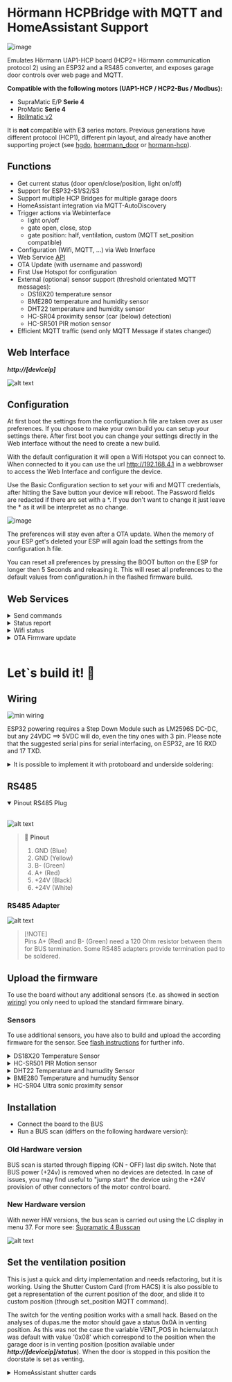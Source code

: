 # Hörmann HCPBridge with MQTT and HomeAssistant Support
![image](https://user-images.githubusercontent.com/14005124/215204028-66bb0342-6bc2-48dc-ad8e-b08508bdc811.png)

Emulates Hörmann UAP1-HCP board (HCP2= Hörmann communication protocol 2) using an ESP32 and a RS485 converter, and exposes garage door controls over web page and MQTT.

**Compatible with the following motors (UAP1-HCP / HCP2-Bus / Modbus):**

* SupraMatic E/P **Serie 4**
* ProMatic **Serie 4**
* [Rollmatic v2](docs/rollmatic_v2.md)

It is **not** compatible with E**3** series motors. Previous generations have different protocol (HCP1), different pin layout, and already have another supporting project (see [hgdo](https://github.com/steff393/hgdo), [hoermann_door](https://github.com/stephan192/hoermann_door) or [hormann-hcp](https://github.com/raintonr/hormann-hcp)).

## Functions

* Get current status (door open/close/position, light on/off)
* Support for ESP32-S1/S2/S3
* Support multiple HCP Bridges for multiple garage doors
* HomeAssistant integration via MQTT-AutoDiscovery
* Trigger actions via Webinterface
  * light on/off
  * gate open, close, stop
  * gate position: half, ventilation, custom (MQTT set_position compatible)
* Configuration (Wifi, MQTT, ...) via Web Interface
* Web Service [API](#web-service)
* OTA Update (with username and password)
* First Use Hotspot for configuration
* External (optional) sensor support (threshold orientated MQTT messages):
  * DS18X20 temperature sensor
  * BME280 temperature and humidity sensor
  * DHT22 temperature and humidity sensor
  * HC-SR04 proximity sensor (car (below) detection)
  * HC-SR501 PIR motion sensor
* Efficient MQTT traffic (send only MQTT Message if states changed)

## Web Interface

***http://[deviceip]***

![alt text](Images/webinterface.png)

## Configuration
At first boot the settings from the configuration.h file are taken over as user preferences. If you choose to make your own build you can setup your settings there.
After first boot you can change your settings directly in the Web interface without the need to create a new build. 

With the default configuration it will open a Wifi Hotspot you can connect to. When connected to it you can use the url http://192.168.4.1 in a webbrowser to access the Web Interface and configure the device.

Use the Basic Configuration section to set your wifi and MQTT credentials, after hitting the Save button your device will reboot.
The Password fields are redacted if there are set with a *. If you don't want to change it just leave the * as it will be interpretet as no change.

![image](https://github.com/Gifford47/HCPBridgeMqtt/assets/13482963/0081e0bc-ec8e-4cec-a537-c7b0c5758035)

The preferences will stay even after a OTA update.
When the memory of your ESP get's deleted your ESP will again load the settings from the configuration.h file.

You can reset all preferences by pressing the BOOT button on the ESP for longer then 5 Seconds and releasing it.
This will reset all preferences to the default values from configuration.h in the flashed firmware build.

## Web Services

<details>
<summary>Send commands</summary>

URL: **http://[deviceip]/command?action=[id]**
<br>

| id | Function | Other Parameters
|--------|--------------|--------------|
| 0 | Close | |
| 1 | Open | |
| 2 | Stop | |
| 3 | Ventilation | |
| 4 | Half Open | |
| 5 | Light toggle | |
| 6 | Restart | |
| 7 | Set Position | position=[0-100] |

</details>

<details>
<summary>Status report</summary>

URL: **http://[deviceip]/status**
<br>

Response:
```
{
"valid": true,
"doorstate": 64,
"doorposition": 0,
"doortarget": 0,
"lamp": false,
"temp": 19.94000053,
"lastresponse": 0,
"looptime": 1037,
"lastCommandTopic": "hormann/garage_door/command/door",
"lastCommandPayload": "close"
}
```
</details>

<details>
<summary>Wifi status</summary>

URL: **http://[deviceip]/sysinfo**
<br>
</details>

<details>
<summary>OTA Firmware update</summary>

URL: **http://[deviceip]/update**
<br>

![image](https://user-images.githubusercontent.com/14005124/215216505-8c5abe46-5d40-402b-963a-e3825c63d417.png)

</details><br>

# Let`s build it! 🔨

## Wiring

![min wiring](Images/esp32.png)

ESP32 powering requires a Step Down Module such as LM2596S DC-DC, but any 24VDC ==> 5VDC will do, even the tiny ones with 3 pin.
Please note that the suggested serial pins for serial interfacing, on ESP32, are 16 RXD and 17 TXD.


<details>
<summary>It is possible to implement it with protoboard and underside soldering:</summary>

<br>

![alt text](Images/esp32_protoboard.jpg)
![alt text](Images/esp32_protoboard2.jpg)
</details>

## RS485

<details open>
<summary>Pinout RS485 Plug</summary>
<br>

![alt text](Images/plug-min.png)

> 📌 **Pinout**
> 1. GND (Blue)<br>
> 2. GND (Yellow)<br>
> 3. B- (Green)<br>
> 4. A+ (Red)<br>
> 5. \+24V (Black)<br>
> 6. \+24V (White)<br>

</details>

### RS485 Adapter
![alt text](Images/rs485_raw.jpg)
> [!NOTE]<br>
> Pins A+ (Red) and B- (Green) need a 120 Ohm resistor between them for BUS termination. Some RS485 adapters provide termination pad to be soldered.

## Upload the firmware
To use the board without any additional sensors (f.e. as showed in section [wiring](#wiring)) you only need to upload the standard firmware binary.
### Sensors

To use additional sensors, you have also to build and upload the according firmware for the sensor. See [flash instructions](docs/flashing_instructions.md) for further info.
<details>
<summary>DS18X20 Temperature Sensor</summary>

![DS18X20](Images/ds18x20.jpg) <br/>
DS18X20 connected to GPIO4.
<br>

</details>

<details>
<summary>HC-SR501 PIR Motion sensor</summary>
Digital out connected to GPIO23.
<br>
</details>

<details>
<summary>DHT22 Temperature and humudity Sensor</summary>
Digital out connected to GPIO27.
<br>
</details>

<details>
<summary>BME280 Temperature and humudity Sensor</summary>

![DS18X20](Images/bme280.jpg) <br/>
SDA connected to  GPIO21<br>
SCL/SCK connected to GPIO22<br>
<br>
</details>

<details>
<summary>HC-SR04 Ultra sonic proximity sensor</summary>

<br>
Use the project task for HC-SR04.
The wiring pins are:<br>
SR04 Trigger pin is connected to GPIO5<br>
SR04 ECHO pin is connected to GPIO18<br><br>

It will send an mqtt discovery for two sensor one for the distance in cm available below the sensor and the other informing if the car park is available. It compare if the distance below is less than the maximal measured distance then car park is not available. The hcsr04_maxdistanceCm is defined with 150cm in configuration.h. This setting might not work for everyone. Change it to your needs.

</details>

## Installation

* Connect the board to the BUS
* Run a BUS scan (differs on the following hardware version): 

### Old Hardware version

BUS scan is started through flipping (ON - OFF) last dip switch. Note that BUS power  (+24v) is removed when no devices are detected. In case of issues, you may find useful to "jump start" the device using the +24V provision of other connectors of the motor control board.
  
### New Hardware version 
With newer HW versions, the bus scan is carried out using the LC display in menu 37. For more see: [Supramatic 4 Busscan](https://www.tor7.de/news/bus-scan-beim-supramatic-serie-4-fehlercode-04-vermeiden)

![alt text](Images/antrieb-min.png)

## Set the ventilation position 

This is just a quick and dirty implementation and needs refactoring, but it is working.
Using the Shutter Custom Card (from HACS) it is also possible to get a representation of the current position of the door, and slide it to custom position (through set_position MQTT command).

The switch for the venting position works with a small hack. Based on the analyses of dupas.me the motor should gave a status 0x0A in venting position. As this was not the case the variable VENT_POS in hciemulator.h was default with value '0x08' which correspond to the position when the garage door is in venting position (position available under ***http://[deviceip]/status***). When the door is stopped in this position the doorstate is set as venting.

<details>
<summary>HomeAssistant shutter cards</summary>

<br>

![Homeassistant card1](Images/ha_shuttercard.png)
![Homeassistant card2](Images/ha.png)
</details>

